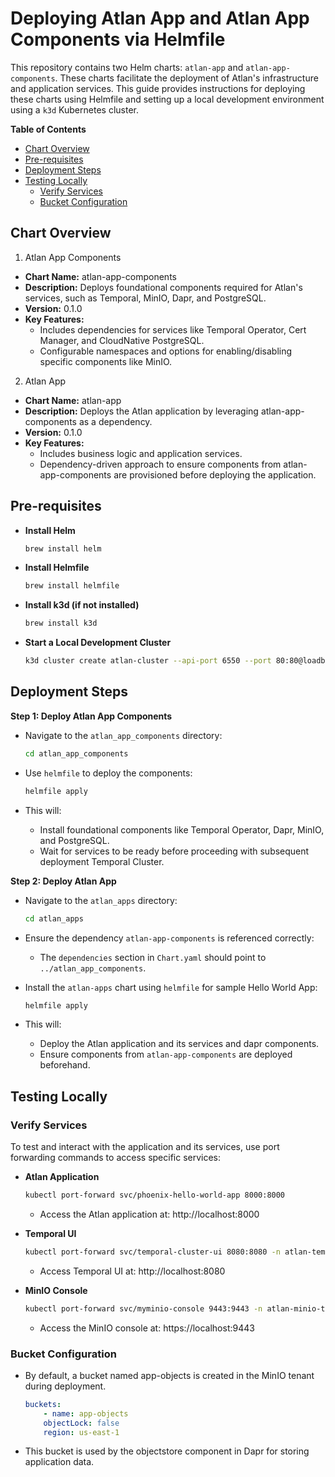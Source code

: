 # Deploying Atlan App and Atlan App Components via Helmfile

This repository contains two Helm charts: `atlan-app` and `atlan-app-components`. These charts facilitate the deployment of Atlan's infrastructure and application services. This guide provides instructions for deploying these charts using Helmfile and setting up a local development environment using a `k3d` Kubernetes cluster.

**Table of Contents**
- [Chart Overview](#chart-overview)
- [Pre-requisites](#pre-requisites)
- [Deployment Steps](#deployment-steps)
- [Testing Locally](#testing-locally)
    - [Verify Services](#verify-services)
    - [Bucket Configuration](#bucket-configuration)

## Chart Overview
1. Atlan App Components

- **Chart Name:** atlan-app-components
- **Description:** Deploys foundational components required for Atlan's services, such as Temporal, MinIO, Dapr, and PostgreSQL.
- **Version:** 0.1.0
- **Key Features:**
    - Includes dependencies for services like Temporal Operator, Cert Manager, and CloudNative PostgreSQL.
    - Configurable namespaces and options for enabling/disabling specific components like MinIO.

2. Atlan App

- **Chart Name:** atlan-app
- **Description:** Deploys the Atlan application by leveraging atlan-app-components as a dependency.
- **Version:** 0.1.0
- **Key Features:**
    - Includes business logic and application services.
    - Dependency-driven approach to ensure components from atlan-app-components are provisioned before deploying the application.

## Pre-requisites
- **Install Helm**
    ```bash
    brew install helm
    ```

- **Install Helmfile**
    ```bash
    brew install helmfile
    ```

- **Install k3d (if not installed)**
    ```bash
    brew install k3d
    ```

- **Start a Local Development Cluster**
    ```bash
    k3d cluster create atlan-cluster --api-port 6550 --port 80:80@loadbalancer --port 443:443@loadbalancer
    ```

## Deployment Steps
**Step 1: Deploy Atlan App Components**

- Navigate to the `atlan_app_components` directory:
    ```bash
    cd atlan_app_components
    ```

- Use `helmfile` to deploy the components:
    ```bash
    helmfile apply
    ```

- This will:
    - Install foundational components like Temporal Operator, Dapr, MinIO, and PostgreSQL.
    - Wait for services to be ready before proceeding with subsequent deployment Temporal Cluster.

**Step 2: Deploy Atlan App**

- Navigate to the `atlan_apps` directory:
    ```bash
    cd atlan_apps
    ```

- Ensure the dependency `atlan-app-components` is referenced correctly:
    - The `dependencies` section in `Chart.yaml` should point to `../atlan_app_components`.

- Install the `atlan-apps` chart using `helmfile` for sample Hello World App:
    ```bash
    helmfile apply
    ```

- This will:
    - Deploy the Atlan application and its services and dapr components.
    - Ensure components from `atlan-app-components` are deployed beforehand.

## Testing Locally
### Verify Services

To test and interact with the application and its services, use port forwarding commands to access specific services:

- **Atlan Application**
    ```bash
    kubectl port-forward svc/phoenix-hello-world-app 8000:8000
    ```
    - Access the Atlan application at: http://localhost:8000

- **Temporal UI**
    ```bash
    kubectl port-forward svc/temporal-cluster-ui 8080:8080 -n atlan-temporal
    ```
    - Access Temporal UI at: http://localhost:8080

- **MinIO Console**
    ```bash
    kubectl port-forward svc/myminio-console 9443:9443 -n atlan-minio-tenant
    ```
    - Access the MinIO console at: https://localhost:9443

### Bucket Configuration
- By default, a bucket named app-objects is created in the MinIO tenant during deployment.
    ```yaml
    buckets:
        - name: app-objects
        objectLock: false
        region: us-east-1
    ```
- This bucket is used by the objectstore component in Dapr for storing application data.
